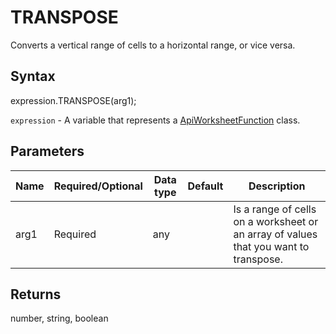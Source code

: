 # TRANSPOSE

Converts a vertical range of cells to a horizontal range, or vice versa.

## Syntax

expression.TRANSPOSE(arg1);

`expression` - A variable that represents a [ApiWorksheetFunction](../ApiWorksheetFunction.md) class.

## Parameters

| **Name** | **Required/Optional** | **Data type** | **Default** | **Description** |
| ------------- | ------------- | ------------- | ------------- | ------------- |
| arg1 | Required | any |  | Is a range of cells on a worksheet or an array of values that you want to transpose. |

## Returns

number, string, boolean